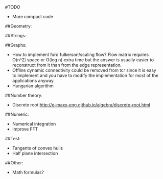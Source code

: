#TODO

* More compact code

##Geometry:

##Strings:

##Graphs:
* How to implement ford fulkerson/scaling flow? Flow matrix requires O(n^2) space or O(log n) extra time but the answer is usually easier to reconstruct from it than from the edge representation.
* Offline dynamic connectivity could be removed from tcr since it is easy to implement and you have to modify the implementation for most of the applications anyway.
* Hungarian algorithm

##Number theory:
* Discrete root http://e-maxx-eng.github.io/algebra/discrete-root.html

##Numeric:
* Numerical integration
* Improve FFT

##Test:
* Tangents of convex hulls
* Half plane intersection

##Other:
* Math formulas?
